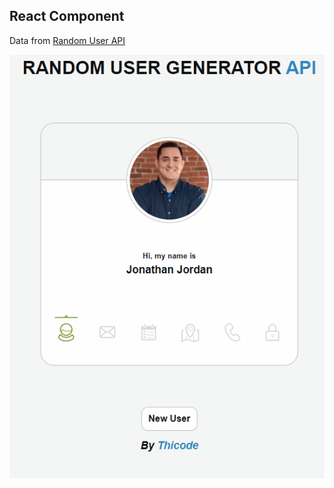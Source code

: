 ## React Component

Data from [Random User API](https://randomuser.me/)

![preview](./src/assets/random%20user.gif)
